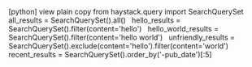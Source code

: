 [python] view plain copy from haystack.query import SearchQuerySet
all_results = SearchQuerySet().all()   hello_results =
SearchQuerySet().filter(content='hello')   hello_world_results =
SearchQuerySet().filter(content='hello world')   unfriendly_results =
SearchQuerySet().exclude(content='hello').filter(content='world')
recent_results = SearchQuerySet().order_by('-pub_date')[:5]

